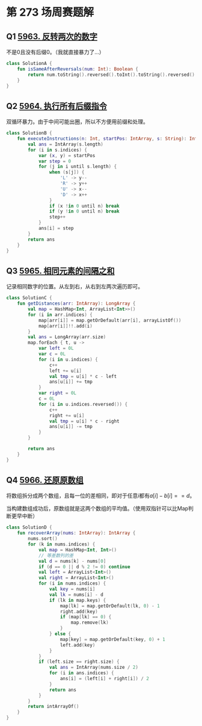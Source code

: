 # 第 273 场周赛题解

## Q1 [5963. 反转两次的数字](https://leetcode-cn.com/problems/a-number-after-a-double-reversal/)

不是0且没有后缀0。（我就直接暴力了...）

```kotlin
class SolutionA {
    fun isSameAfterReversals(num: Int): Boolean {
        return num.toString().reversed().toInt().toString().reversed().toInt() == num
    }
}
```

## Q2 [5964. 执行所有后缀指令](https://leetcode-cn.com/problems/execution-of-all-suffix-instructions-staying-in-a-grid/)

双循环暴力。由于中间可能出圈，所以不方便用前缀和处理。

```kotlin
class SolutionB {
    fun executeInstructions(n: Int, startPos: IntArray, s: String): IntArray {
        val ans = IntArray(s.length)
        for (i in s.indices) {
            var (x, y) = startPos
            var step = 0
            for (j in i until s.length) {
                when (s[j]) {
                    'L' -> y--
                    'R' -> y++
                    'U' -> x--
                    'D' -> x++
                }
                if (x !in 0 until n) break
                if (y !in 0 until n) break
                step++
            }
            ans[i] = step
        }
        return ans
    }
}
```

## Q3 [5965. 相同元素的间隔之和](https://leetcode-cn.com/problems/intervals-between-identical-elements/)

记录相同数字的位置。从左到右，从右到左两次遍历即可。

```Kotlin
class SolutionC {
    fun getDistances(arr: IntArray): LongArray {
        val map = HashMap<Int, ArrayList<Int>>()
        for (i in arr.indices) {
            map[arr[i]] = map.getOrDefault(arr[i], arrayListOf())
            map[arr[i]]!!.add(i)
        }
        val ans = LongArray(arr.size)
        map.forEach { t, u ->
            var left = 0L
            var c = 0L
            for (i in u.indices) {
                c++
                left += u[i]
                val tmp = u[i] * c - left
                ans[u[i]] += tmp
            }
            var right = 0L
            c = 0L
            for (i in u.indices.reversed()) {
                c++
                right += u[i]
                val tmp = u[i] * c - right
                ans[u[i]] -= tmp
            }
        }

        return ans
    }
}
```

## Q4 [5966. 还原原数组](https://leetcode-cn.com/problems/recover-the-original-array/)

将数组拆分成两个数组，且每一位的差相同，即对于任意$i$都有$a[i] - b[i] == d$。

当构建数组成功后，原数组就是这两个数组的平均值。（使用双指针可以比Map判断更早中断）

```kotlin
class SolutionD {
    fun recoverArray(nums: IntArray): IntArray {
        nums.sort()
        for (k in nums.indices) {
            val map = HashMap<Int, Int>()
            // 等差数列的差
            val d = nums[k] - nums[0]
            if (d == 0 || d % 2 != 0) continue
            val left = ArrayList<Int>()
            val right = ArrayList<Int>()
            for (i in nums.indices) {
                val key = nums[i]
                val lk = nums[i] - d
                if (lk in map.keys) {
                    map[lk] = map.getOrDefault(lk, 0) - 1
                    right.add(key)
                    if (map[lk] == 0) {
                        map.remove(lk)
                    }
                } else {
                    map[key] = map.getOrDefault(key, 0) + 1
                    left.add(key)
                }
            }
            if (left.size == right.size) {
                val ans = IntArray(nums.size / 2)
                for (i in ans.indices) {
                    ans[i] = (left[i] + right[i]) / 2
                }
                return ans
            }
        }
        return intArrayOf()
    }
}
```